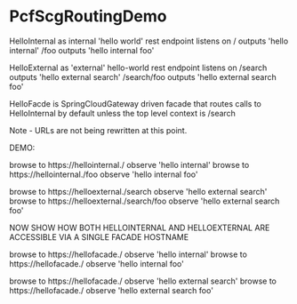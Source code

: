 # PcfScgRoutingDemo

HelloInternal as internal 'hello world' rest endpoint
listens on 
	/ 	outputs 'hello internal'
	/foo	outputs 'hello internal foo'


HelloExternal as 'external' hello-world rest endpoint
listens on
	/search 	outputs 'hello external search'
	/search/foo	outputs 'hello external search foo'


HelloFacde is SpringCloudGateway driven facade that routes calls to HelloInternal by default unless the top level context is /search

Note - URLs are not being rewritten at this point.


DEMO:

browse to https://hellointernal.<domain>/		observe 'hello internal'
browse to https://hellointernal.<domain>/foo		observe 'hello internal foo'

browse to https://helloexternal.<domain>/search		observe 'hello external search'
browse to https://helloexternal.<domain>/search/foo	observe 'hello external search foo'

NOW SHOW HOW BOTH HELLOINTERNAL AND HELLOEXTERNAL ARE ACCESSIBLE VIA A SINGLE FACADE HOSTNAME

browse to https://hellofacade.<domain>/ 		observe 'hello internal'
browse to https://hellofacade.<domain>/			observe 'hello internal foo'

browse to https://hellofacade.<domain>/			observe 'hello external search'
browse to https://hellofacade.<domain>/			observe 'hello external search foo'
	
